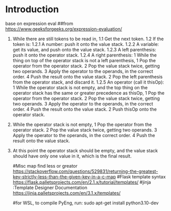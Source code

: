 # Introduction 

base on expression eval
##from https://www.geeksforgeeks.org/expression-evaluation/
1. While there are still tokens to be read in,
   1.1 Get the next token.
   1.2 If the token is:
	   1.2.1 A number: push it onto the value stack.
	   1.2.2 A variable: get its value, and push onto the value stack.
	   1.2.3 A left parenthesis: push it onto the operator stack.
	   1.2.4 A right parenthesis:
		 1 While the thing on top of the operator stack is not a
		   left parenthesis,
			 1 Pop the operator from the operator stack.
			 2 Pop the value stack twice, getting two operands.
			 3 Apply the operator to the operands, in the correct order.
			 4 Push the result onto the value stack.
		 2 Pop the left parenthesis from the operator stack, and discard it.
	   1.2.5 An operator (call it thisOp):
		 1 While the operator stack is not empty, and the top thing on the
		   operator stack has the same or greater precedence as thisOp,
		   1 Pop the operator from the operator stack.
		   2 Pop the value stack twice, getting two operands.
		   3 Apply the operator to the operands, in the correct order.
		   4 Push the result onto the value stack.
		 2 Push thisOp onto the operator stack.
2. While the operator stack is not empty,
	1 Pop the operator from the operator stack.
	2 Pop the value stack twice, getting two operands.
	3 Apply the operator to the operands, in the correct order.
	4 Push the result onto the value stack.
3. At this point the operator stack should be empty, and the value
   stack should have only one value in it, which is the final result.


   #Misc
   map find less or greator
   https://stackoverflow.com/questions/529831/returning-the-greatest-key-strictly-less-than-the-given-key-in-a-c-map
   #Flask template syntax
   https://flask.palletsprojects.com/en/2.1.x/tutorial/templates/
   #jinja :Template Designer Documentation
   https://jinja.palletsprojects.com/en/3.1.x/templates/

   #for WSL, to compile PyEng, run:
   sudo apt-get install python3.10-dev
